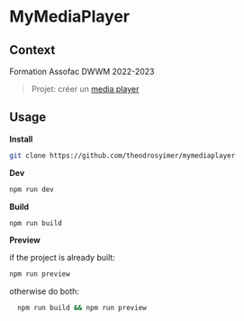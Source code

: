 # MyMediaPlayer

## Context

Formation Assofac DWWM 2022-2023
> Projet: créer un [media player](https://mymediaplayer-theodrosyimer.vercel.app)

## Usage

**Install**

```sh
git clone https://github.com/theodrosyimer/mymediaplayer
```

**Dev**

```sh
npm run dev
```

**Build**

```sh
npm run build
```

**Preview**

if the project is already built:

  ```sh
  npm run preview
```

otherwise do both:

```sh
  npm run build && npm run preview
```
